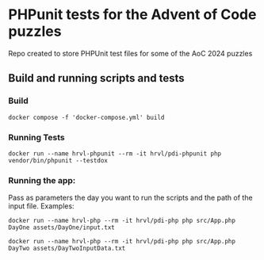 # PHPunit tests for the Advent of Code puzzles

Repo created to store PHPUnit test files for some of the AoC 2024 puzzles

## Build and running scripts and tests

### Build

```docker
docker compose -f 'docker-compose.yml' build
```

### Running Tests

```docker
docker run --name hrvl-phpunit --rm -it hrvl/pdi-phpunit php vendor/bin/phpunit --testdox
```

### Running the app:

Pass as parameters the day you want to run the scripts and the path of the input file. Examples:

```docker
docker run --name hrvl-php --rm -it hrvl/pdi-php php src/App.php DayOne assets/DayOne/input.txt
```

```docker
docker run --name hrvl-php --rm -it hrvl/pdi-php php src/App.php DayTwo assets/DayTwoInputData.txt
```
